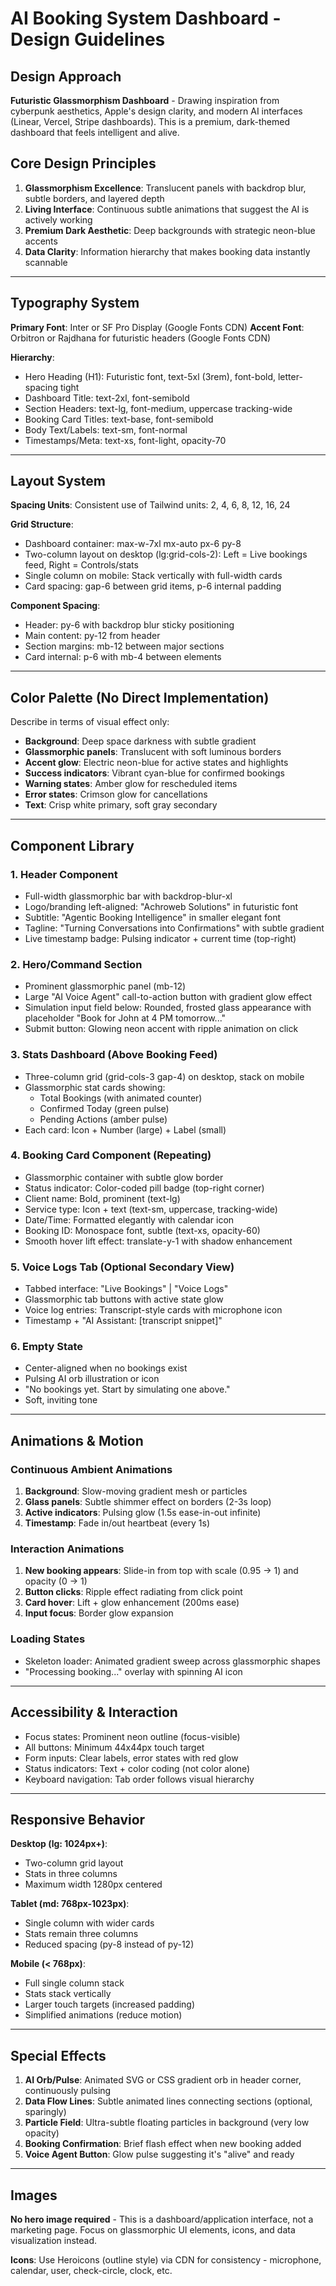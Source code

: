 # AI Booking System Dashboard - Design Guidelines

## Design Approach
**Futuristic Glassmorphism Dashboard** - Drawing inspiration from cyberpunk aesthetics, Apple's design clarity, and modern AI interfaces (Linear, Vercel, Stripe dashboards). This is a premium, dark-themed dashboard that feels intelligent and alive.

## Core Design Principles
1. **Glassmorphism Excellence**: Translucent panels with backdrop blur, subtle borders, and layered depth
2. **Living Interface**: Continuous subtle animations that suggest the AI is actively working
3. **Premium Dark Aesthetic**: Deep backgrounds with strategic neon-blue accents
4. **Data Clarity**: Information hierarchy that makes booking data instantly scannable

---

## Typography System

**Primary Font**: Inter or SF Pro Display (Google Fonts CDN)
**Accent Font**: Orbitron or Rajdhana for futuristic headers (Google Fonts CDN)

**Hierarchy**:
- Hero Heading (H1): Futuristic font, text-5xl (3rem), font-bold, letter-spacing tight
- Dashboard Title: text-2xl, font-semibold
- Section Headers: text-lg, font-medium, uppercase tracking-wide
- Booking Card Titles: text-base, font-semibold
- Body Text/Labels: text-sm, font-normal
- Timestamps/Meta: text-xs, font-light, opacity-70

---

## Layout System

**Spacing Units**: Consistent use of Tailwind units: 2, 4, 6, 8, 12, 16, 24

**Grid Structure**:
- Dashboard container: max-w-7xl mx-auto px-6 py-8
- Two-column layout on desktop (lg:grid-cols-2): Left = Live bookings feed, Right = Controls/stats
- Single column on mobile: Stack vertically with full-width cards
- Card spacing: gap-6 between grid items, p-6 internal padding

**Component Spacing**:
- Header: py-6 with backdrop blur sticky positioning
- Main content: py-12 from header
- Section margins: mb-12 between major sections
- Card internal: p-6 with mb-4 between elements

---

## Color Palette (No Direct Implementation)

Describe in terms of visual effect only:
- **Background**: Deep space darkness with subtle gradient
- **Glassmorphic panels**: Translucent with soft luminous borders
- **Accent glow**: Electric neon-blue for active states and highlights
- **Success indicators**: Vibrant cyan-blue for confirmed bookings
- **Warning states**: Amber glow for rescheduled items
- **Error states**: Crimson glow for cancellations
- **Text**: Crisp white primary, soft gray secondary

---

## Component Library

### 1. Header Component
- Full-width glassmorphic bar with backdrop-blur-xl
- Logo/branding left-aligned: "Achroweb Solutions" in futuristic font
- Subtitle: "Agentic Booking Intelligence" in smaller elegant font
- Tagline: "Turning Conversations into Confirmations" with subtle gradient
- Live timestamp badge: Pulsing indicator + current time (top-right)

### 2. Hero/Command Section
- Prominent glassmorphic panel (mb-12)
- Large "AI Voice Agent" call-to-action button with gradient glow effect
- Simulation input field below: Rounded, frosted glass appearance with placeholder "Book for John at 4 PM tomorrow..."
- Submit button: Glowing neon accent with ripple animation on click

### 3. Stats Dashboard (Above Booking Feed)
- Three-column grid (grid-cols-3 gap-4) on desktop, stack on mobile
- Glassmorphic stat cards showing:
  - Total Bookings (with animated counter)
  - Confirmed Today (green pulse)
  - Pending Actions (amber pulse)
- Each card: Icon + Number (large) + Label (small)

### 4. Booking Card Component (Repeating)
- Glassmorphic container with subtle glow border
- Status indicator: Color-coded pill badge (top-right corner)
- Client name: Bold, prominent (text-lg)
- Service type: Icon + text (text-sm, uppercase, tracking-wide)
- Date/Time: Formatted elegantly with calendar icon
- Booking ID: Monospace font, subtle (text-xs, opacity-60)
- Smooth hover lift effect: translate-y-1 with shadow enhancement

### 5. Voice Logs Tab (Optional Secondary View)
- Tabbed interface: "Live Bookings" | "Voice Logs"
- Glassmorphic tab buttons with active state glow
- Voice log entries: Transcript-style cards with microphone icon
- Timestamp + "AI Assistant: [transcript snippet]"

### 6. Empty State
- Center-aligned when no bookings exist
- Pulsing AI orb illustration or icon
- "No bookings yet. Start by simulating one above."
- Soft, inviting tone

---

## Animations & Motion

### Continuous Ambient Animations
1. **Background**: Slow-moving gradient mesh or particles
2. **Glass panels**: Subtle shimmer effect on borders (2-3s loop)
3. **Active indicators**: Pulsing glow (1.5s ease-in-out infinite)
4. **Timestamp**: Fade in/out heartbeat (every 1s)

### Interaction Animations
1. **New booking appears**: Slide-in from top with scale (0.95 → 1) and opacity (0 → 1)
2. **Button clicks**: Ripple effect radiating from click point
3. **Card hover**: Lift + glow enhancement (200ms ease)
4. **Input focus**: Border glow expansion

### Loading States
- Skeleton loader: Animated gradient sweep across glassmorphic shapes
- "Processing booking..." overlay with spinning AI icon

---

## Accessibility & Interaction

- Focus states: Prominent neon outline (focus-visible)
- All buttons: Minimum 44x44px touch target
- Form inputs: Clear labels, error states with red glow
- Status indicators: Text + color coding (not color alone)
- Keyboard navigation: Tab order follows visual hierarchy

---

## Responsive Behavior

**Desktop (lg: 1024px+)**:
- Two-column grid layout
- Stats in three columns
- Maximum width 1280px centered

**Tablet (md: 768px-1023px)**:
- Single column with wider cards
- Stats remain three columns
- Reduced spacing (py-8 instead of py-12)

**Mobile (< 768px)**:
- Full single column stack
- Stats stack vertically
- Larger touch targets (increased padding)
- Simplified animations (reduce motion)

---

## Special Effects

1. **AI Orb/Pulse**: Animated SVG or CSS gradient orb in header corner, continuously pulsing
2. **Data Flow Lines**: Subtle animated lines connecting sections (optional, sparingly)
3. **Particle Field**: Ultra-subtle floating particles in background (very low opacity)
4. **Booking Confirmation**: Brief flash effect when new booking added
5. **Voice Agent Button**: Glow pulse suggesting it's "alive" and ready

---

## Images

**No hero image required** - This is a dashboard/application interface, not a marketing page. Focus on glassmorphic UI elements, icons, and data visualization instead.

**Icons**: Use Heroicons (outline style) via CDN for consistency - microphone, calendar, user, check-circle, clock, etc.